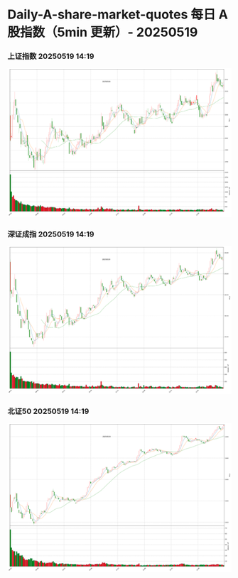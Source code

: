 
# Daily-A-share-market-quotes 每日 A 股指数（5min 更新）- 20250519

### 上证指数 20250519 14:19
![](./fig/2025/5/20250519-sh000001.png)

### 深证成指 20250519 14:19
![](./fig/2025/5/20250519-sz399001.png)

### 北证50 20250519 14:19
![](./fig/2025/5/20250519-bj899050.png)
